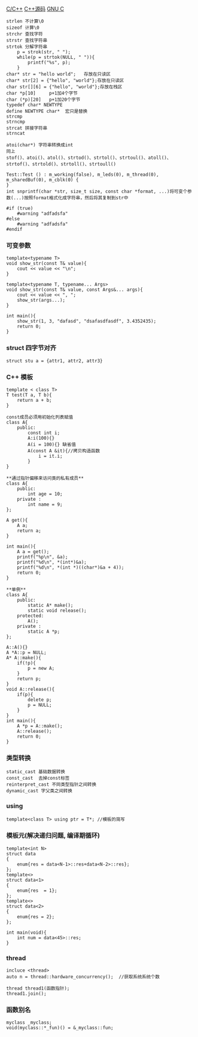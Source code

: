[C/C++](www.cppreference.com)
[C++源码](http://www.cplusplus.com/reference/)
[GNU C](http://www.gnu.org/software/libc/manual/)

    strlen 不计算\0
    sizeof 计算\0
    strchr 查找字符
    strstr 查找字符串
    strtok 分解字符串
        p = strok(str, " ");
        while(p = strtok(NULL, " ")){
            printf("%s", p);
        }
    char* str = "hello world";   存放在只读区
    char* str[2] = {"hello", "world"};存放在只读区
    char str[][6] = {"hello", "world"};存放在栈区
    char *p[10]     p+1加4个字节
    char (*p)[20]   p+1加20个字节
    typedef char* NEWTYPE  
    define NEWTYPE char*  宏只是替换
    strcmp
    strncmp
    strcat 拼接字符串
    strncat

	atoi(char*) 字符串转换成int
	同上
	stof()、atoi()、atol()、strtod()、strtol()、strtoul()、atoll()、strtof()、strtold()、strtoll()、strtoull()
	
	Test::Test () : m_working(false), m_leds(0), m_thread(0), m_sharedBuf(0), m_cblk(0) {
	}
    int snprintf(char *str, size_t size, const char *format, ...)将可变个参数(...)按照format格式化成字符串，然后将其复制到str中

	#if (true)
		#warning "adfadsfa"
	#else
		#warning "adfadsfa"
	#endif

### 可变参数
    template<typename T>
    void show_str(const T& value){
        cout << value << "\n";
    }

    template<typename T, typename... Args>
    void show_str(const T& value, const Args&... args){
        cout << value << ", ";
        show_str(args...);
    }

    int main(){
        show_str(1, 3, "dafasd", "dsafasdfasdf", 3.4352435);
        return 0;
    }

### struct  **四字节对齐**

    struct stu a = {attr1, attr2, attr3}

### C++ 模板

    template < class T>
    T test(T a, T b){
        return a + b;
    }

    const成员必须用初始化列表赋值
    class A{
        public:
            const int i;
            A:i(100){}
            A(i = 100){} 缺省值
            A(const A &it){//拷贝构造函数
                i = it.i;
            }
    }
    
    **通过指针偏移来访问类的私有成员**
    class A{
        public:
            int age = 10;
        private :
            int name = 9;
    };
    
    A get(){
        A a;
        return a;
    }
    
    int main(){
        A a = get();
        printf("%p\n", &a);
        printf("%d\n", *(int*)&a);
        printf("%d\n", *(int *)((char*)&a + 4));
        return 0;
    }

    **单例**
    class A{
        public:
            static A* make();
            static void release();
        protected:
            A();
        private :
            static A *p;
    };
    
    A::A(){}
    A *A::p = NULL;
    A* A::make(){
        if(!p){
            p = new A;
        }
        return p;
    }
    void A::release(){
        if(p){
            delete p;
            p = NULL;
        }
    }
    int main(){
        A *p = A::make();
        A::release();
        return 0;
    }

### 类型转换

    static_cast 基础数据转换
    const_cast  去掉const标签
    reinterpret_cast 不同类型指针之间转换
    dynamic_cast 字父类之间转换

### using

    template<class T> using ptr = T*; //模板的简写

### 模板元(解决递归问题, 编译期循环)
    template<int N>
    struct data
    {
        enum{res = data<N-1>::res+data<N-2>::res};
    };
    template<>
    struct data<1>
    {
        enum{res  = 1};
    };
    template<>
    struct data<2>
    {
        enum{res = 2};
    };

    int main(void){
        int num = data<45>::res;
    }

### thread

    incluce <thread>
    auto n = thread::hardware_concurrency();  //获取系统系统个数

    thread thread1(函数指针);
    thread1.join();

### 函数别名

    myclass _myclass;
    void(myclass::*_fun)() = &_myclass::fun;

